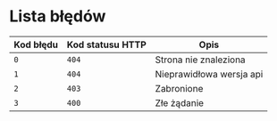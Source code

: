 # Lista błędów

| Kod błędu | Kod statusu HTTP | Opis                     |
| --------- | ---------------- | ------------------------ |
| `0`       | `404`            | Strona nie znaleziona    |
| `1`       | `404`            | Nieprawidłowa wersja api |
| `2`       | `403`            | Zabronione               |
| `3`       | `400`            | Złe żądanie              |
